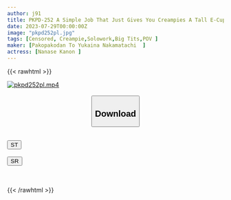 ```yaml
---
author: j91
title: PKPD-252 A Simple Job That Just Gives You Creampies A Tall E-Cup Cheating Office Lady Who Is In Her First Year As A New Graduate Kanon 23 Years Old Kanon Nanase
date: 2023-07-29T00:00:00Z
image: "pkpd252pl.jpg"
tags: [Censored, Creampie,Solowork,Big Tits,POV	]
maker: [Pakopakodan To Yukaina Nakamatachi  ]
actress: [Nanase Kanon ]
---
```



{{< rawhtml >}}

<div class="video" data-videoid="zVkpzYaVKZUYlAb">
    <a href="javascript:;">
        <img src="https://my.j91.asia/posts/pkpd252pl/pkpd252pl.jpg" width="WIDTH" height="HEIGHT" alt="pkpd252pl.mp4" loading="lazy">
    </a>
</div>

<script type="text/javascript" src="https://j91.asia/asset/on-demand-st.js"></script>

<br>
  <link rel="stylesheet" href="https://j91.asia/asset/bs5.css">
  
  <center>
  <button class="btn btn-primary" type="button" data-bs-toggle="collapse" data-bs-target=".multi-collapse" aria-expanded="false" aria-controls="multiCollapseExample1 multiCollapseExample2"><h2>Download</h2></button></center>
</p>
<div class="row">
  <div class="col">
    <div class="collapse multi-collapse" id="multiCollapseExample1">
      <div class="card card-body">
	      	      <br>
<div class="buttons">  
<a href="https://streamtape.to/v/zVkpzYaVKZUYlAb"><button class="btn-hover color-3"><i class="fa fa-download"></i> ST</button></a></div>
    </div>
  </div>
</div>
  <div class="col">
    <div class="collapse multi-collapse" id="multiCollapseExample2">
      <div class="card card-body">
	      <br>
<div class="buttons">
    <a href="https://streamruby.com/34ilp9ekcx66.html"><button class="btn-hover color-9"><i class="fa fa-download"></i> SR</button></a></div>
<br><br>
      </div>
    </div>
  </div>
</div>

{{< /rawhtml >}}
